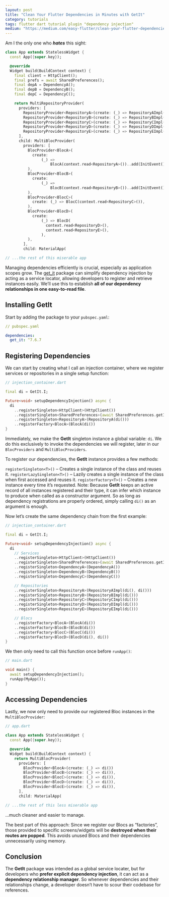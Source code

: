 ```yaml
---
layout: post
title: "Clean Your Flutter Dependencies in Minutes with GetIt"
category: tutorials
tags: flutter dart tutorial plugin "dependency injection" 
medium: "https://medium.com/easy-flutter/clean-your-flutter-dependencies-in-minutes-with-getit-dc510937a201"
---
```


Am I the only one who ***hates*** this sight:

```dart
class App extends StatelessWidget {
  const App({super.key});

  @override
  Widget build(BuildContext context) {
    final client = HttpClient();
    final prefs = await SharedPreferences();
    final depA = DependencyA();
    final depB = DependencyB();
    final depC = DependencyC();

    return MultiRepositoryProvider(
      providers: [
        RepositoryProvider<RepositoryA>(create: (_) => RepositoryAImpl(client, prefs)),
        RepositoryProvider<RepositoryB>(create: (_) => RepositoryBImpl(depA)),
        RepositoryProvider<RepositoryC>(create: (_) => RepositoryCImpl(depB)),
        RepositoryProvider<RepositoryD>(create: (_) => RepositoryDImpl(client)),
        RepositoryProvider<RepositoryE>(create: (_) => RepositoryEImpl(depC)),
      ],
      child: MultiBlocProvider(
        providers: [
          BlocProvider<BlocA>(
            create:
                (_) =>
                    BlocA(context.read<RepositoryA>())..add(InitEvent()),
          ),
          BlocProvider<BlocB>(
            create:
                (_) =>
                    BlocB(context.read<RepositoryB>())..add(InitEvent()),
          ),
          BlocProvider<BlocC>(
            create: (_) => BlocC(context.read<RepositoryC>()),
          ),
          BlocProvider<BlocD>(
            create:
                (_) => BlocD(
                  context.read<RepositoryD>(),
                  context.read<RepositoryE>(),
                ),
          ),
        ],
        child: MaterialApp(

// ...the rest of this miserable app
```

Managing dependencies efficiently is crucial, especially as application scopes grow. The [get_it](https://pub.dev/packages/get_it) package can simplify dependency injection by acting as a service locator, allowing developers to register and retrieve instances easily. We’ll use this to establish **all of our dependency relationships in one easy-to-read file**.

## Installing GetIt 
Start by adding the package to your `pubspec.yaml`:

```yaml
// pubspec.yaml

dependencies:
  get_it: ^7.6.7
```

## Registering Dependencies
We can start by creating what I call an injection container, where we register services or repositories in a single setup function:

```dart
// injection_container.dart

final di = GetIt.I;

Future<void> setupDependencyInjection() async {
  di
    ..registerSingleton<HttpClient>(HttpClient())
    ..registerSingleton<SharedPreferences>(await SharedPreferences.getInstance())
    ..registerSingleton<RepositoryA>(RepositoryA(di()))
    ..registerFactory<BlocA>(BlocA(di())
}
```

Immediately, we make the **GetIt** singleton instance a global variable: `di`. We do this exclusively to invoke the dependencies we will register, later in our `BlocProviders` and `MultiBlocProviders`.

To register our dependencies, the **GetIt** instance provides a few methods:

`registerSingleton<T>()` – Creates a single instance of the class and reuses it.
`registerLazySingleton<T>()` – Lazily creates a single instance of the class when first accessed and reuses it.
`registerFactory<T>()` – Creates a new instance every time it’s requested.
Note: Because **GetIt** keeps an active record of all instances registered and their type, it can infer which instance to produce when called as a constructor argument. So as long as dependency registrations are properly ordered, simply calling `di()` as an argument is enough.

Now let’s create the same dependency chain from the first example:

```dart
// injection_container.dart

final di = GetIt.I;

Future<void> setupDependencyInjection() async {
  di
    // Services
    ..registerSingleton<HttpClient>(HttpClient())
    ..registerSingleton<SharedPreferences>(await SharedPreferences.getInstance())
    ..registerSingleton<DependencyA>(DependencyA())
    ..registerSingleton<DependencyB>(DependencyB())
    ..registerSingleton<DependencyC>(DependencyC())

    // Repositories
    ..registerSingleton<RepositoryA>(RepositoryAImpl(di(), di()))
    ..registerSingleton<RepositoryB>(RepositoryBImpl(di()))
    ..registerSingleton<RepositoryC>(RepositoryCImpl(di()))
    ..registerSingleton<RepositoryD>(RepositoryDImpl(di()))
    ..registerSingleton<RepositoryE>(RepositoryEImpl(di()))

    // Blocs
    ..registerFactory<BlocA>(BlocA(di())
    ..registerFactory<BlocB>(BlocB(di())
    ..registerFactory<BlocC>(BlocC(di())
    ..registerFactory<BlocD>(BlocD(di(), di())
}
```

We then only need to call this function once before `runApp()`:

```dart
// main.dart

void main() {
  await setupDependencyInjection();
  runApp(MyApp());
}
```

## Accessing Dependencies
Lastly, we now only need to provide our registered Bloc instances in the `MultiBlocProvider`:

```dart
// app.dart

class App extends StatelessWidget {
  const App({super.key});

  @override
  Widget build(BuildContext context) {
    return MultiBlocProvider(
      providers: [
        BlocProvider<BlocA>(create: (_) => di())                                                                                                                                                                                                                                                                                                                                                                                                                                                                                                                                                                                     ,
        BlocProvider<BlocB>(create: (_) => di()),
        BlocProvider<BlocC>(create: (_) => di()),
        BlocProvider<BlocD>(create: (_) => di()),
        BlocProvider<BlocE>(create: (_) => di()),
      ],
      child: MaterialApp(

// ...the rest of this less miserable app
```

…much cleaner and easier to manage.

The best part of this approach: Since we register our Blocs as “factories”, those provided to specific screens/widgets will be **destroyed when their routes are popped**. This avoids unused Blocs and their dependencies unnecessarily using memory.

## Conclusion
The **GetIt** package was intended as a global service locater, but for developers who **prefer explicit dependency injection**, it can act as a **dependency relationship manager**. So whenever dependencies and their relationships change, a developer doesn’t have to scour their codebase for references.
